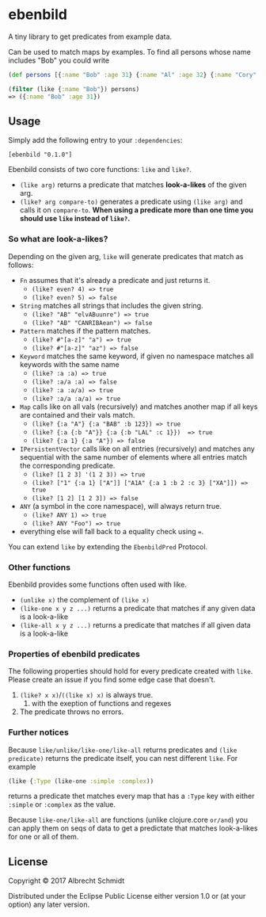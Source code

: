 # ebenbild

A tiny library to get predicates from example data. 

Can be used to match maps by examples.
To find all persons whose name includes "Bob" you could write 
```clojure
(def persons [{:name "Bob" :age 31} {:name "Al" :age 32} {:name "Cory" :age 44}])

(filter (like {:name "Bob"}) persons)
=> ({:name "Bob" :age 31})
```

## Usage
Simply add the following entry to your `:dependencies`:
```
[ebenbild "0.1.0"]
```

Ebenbild consists of two core functions: `like` and `like?`.

* `(like arg)` returns a predicate that matches **look-a-likes** of the given arg.
* `(like? arg compare-to)` generates a predicate using `(like arg)` and calls it on `compare-to`.
 **When using a predicate more than one time you should use `like` instead of `like?`.**
 
### So what are look-a-likes?
Depending on the given arg, `like` will generate predicates that match as follows:

 * `Fn` assumes that it's already a predicate and just returns it.
    * `(like? even? 4) => true`
    * `(like? even? 5) => false`
 * `String` matches all strings that includes the given string.
    * `(like? "AB" "elvABuunre") => true`
    * `(like? "AB" "CANRIBAean") => false`
 * `Pattern` matches if the pattern matches.
    * `(like? #"[a-z]" "a") => true`
    * `(like? #"[a-z]" "az") => false`
 * `Keyword` matches the same keyword, if given no namespace matches all keywords with the same name
    * `(like? :a :a) => true`
    * `(like? :a/a :a) => false`
    * `(like? :a :a/a) => true`
    * `(like? :a/a :a/a) => true`
 * `Map` calls like on all vals (recursively) and matches another map if all keys are contained and their vals match.
    * `(like? {:a "A"} {:a "BAB" :b 123}) => true`
    * `(like? {:a {:b "A"}} {:a {:b "LAL" :c 1}})  => true`
    * `(like? {:a 1} {:a "A"}) => false`
 * `IPersistentVector` calls like on all entries (recursively) and matches any sequential with the same number of elements 
 where all entries match the corresponding predicate.
    * `(like? [1 2 3] '(1 2 3)) => true`
    * `(like? ["1" {:a 1} ["A"]] ["A1A" {:a 1 :b 2 :c 3} ["XA"]]) => true`  
    * `(like? [1 2] [1 2 3]) => false`
 * `ANY` (a symbol in the core namespace), will always return true.
    * `(like? ANY 1) => true`
    * `(like? ANY "Foo") => true`
 * everything else will fall back to a equality check using `=`.
 
 You can extend `like` by extending the `EbenbildPred` Protocol.

### Other functions
Ebenbild provides some functions often used with like.

* `(unlike x)` the complement of `(like x)`
* `(like-one x y z ...)` returns a predicate that matches if any given data is a look-a-like
* `(like-all x y z ...)` returns a predicate that matches if all given data is a look-a-like
 
### Properties of ebenbild predicates
The following properties should hold for every predicate created with `like`. 
Please create an issue if you find some edge case that doesn't.

1. `(like? x x)`/`((like x) x)` is always true.
    1. with the exeption of functions and regexes
2. The predicate throws no errors.

### Further notices
Because `like/unlike/like-one/like-all` returns predicates and `(like predicate)` 
returns the predicate itself, you can nest different `like`. For example
```clojure
(like {:Type (like-one :simple :complex))
``` 
returns a predicate thet matches every map that has a `:Type` key with either `:simple` 
or `:complex` as the value.

Because `like-one/like-all` are functions (unlike clojure.core `or/and`) you can
apply them on seqs of data to get a predictate that matches look-a-likes for one or all of them.
 
## License

Copyright © 2017 Albrecht Schmidt

Distributed under the Eclipse Public License either version 1.0 or (at
your option) any later version.

